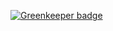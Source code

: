 
[![Greenkeeper badge](https://badges.greenkeeper.io/CallumDenby/Meteor-Voting-Demo.svg)](https://greenkeeper.io/)
